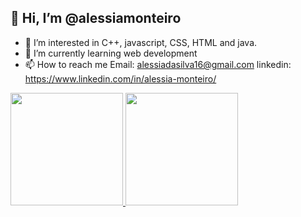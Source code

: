 ## 👋 Hi, I’m @alessiamonteiro

- 👀 I’m interested in C++, javascript, CSS, HTML and java. 
- 🌱 I’m currently learning web development
- 📫 How to reach me 
Email: alessiadasilva16@gmail.com
linkedin: https://www.linkedin.com/in/alessia-monteiro/

<div>
  <a href="https://www.linkedin.com/in/alessia-monteiro/" target="_blank">
  <img height="180em" src="https://github-readme-stats.vercel.app/api?username=alessiamonteiro&show_icons=true&theme=dracula&include_all_commits=true&count_private=true"/>
  <img height="180em" src="https://github-readme-stats.vercel.app/api/top-langs/?username=alessiamonteiro&layout=compact&langs_count=16&theme=dracula"/>
    </div>
<!---
alessiamonteiro/alessiamonteiro is a ✨ special ✨ repository because its `README.md` (this file) appears on your GitHub profile.
You can click the Preview link to take a look at your changes.

- 💞️ I’m looking to collaborate on ...

--->
